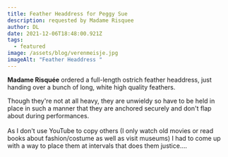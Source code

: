 ```yaml
---
title: Feather Headdress for Peggy Sue
description: requested by Madame Risquee
author: DL
date: 2021-12-06T18:48:00.921Z
tags:
  - featured
image: /assets/blog/verenmeisje.jpg
imageAlt: "Feather Headdress "
---
```

**Madame Risquée** ordered a full-length ostrich feather headdress, just handing over a bunch of long, white high quality feathers. 

Though they're not at all heavy, they are unwieldy so have to be held in place in such a manner that they are anchored securely and don't flap about during performances. \
\
As I don't use YouTube to copy others (I only watch old movies or read books about fashion/costume as well as visit museums) I had to come up with a way to place them at intervals that does them justice….